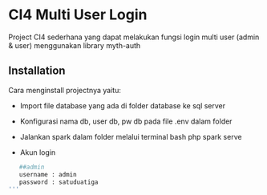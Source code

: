 # CI4 Multi User Login

Project CI4 sederhana yang dapat melakukan fungsi login multi user (admin & user) menggunakan library myth-auth


## Installation

Cara menginstall projectnya yaitu:
- Import file database yang ada di folder database ke sql server 
- Konfigurasi nama db, user db, pw db pada file .env dalam folder
- Jalankan spark dalam folder melalui terminal
bash
  php spark serve

- Akun login
```bash
   ##admin
   username : admin
   password : satuduatiga
'''
